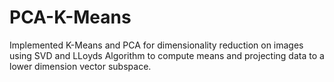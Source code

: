 # PCA-K-Means
Implemented K-Means and PCA for dimensionality reduction on images using SVD and LLoyds Algorithm to compute means and projecting data to a lower dimension vector subspace.

